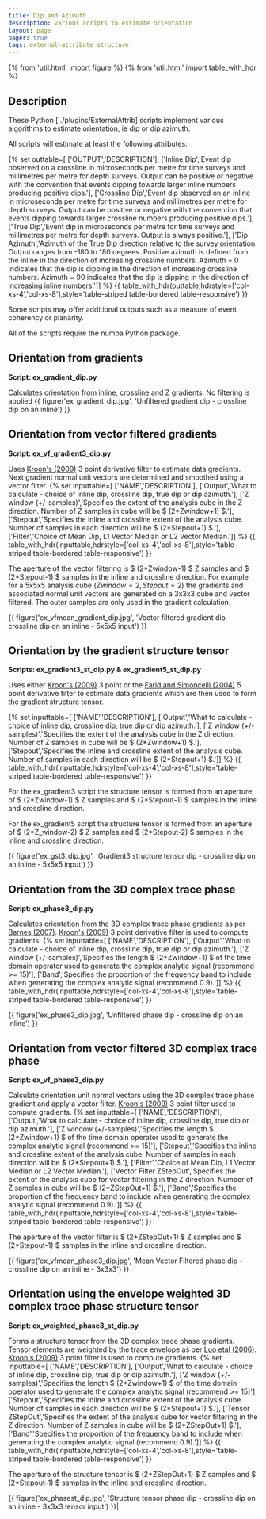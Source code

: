 ```yaml
---
title: Dip and Azimuth
description: various acripts to estimate orientation
layout: page
pager: true
tags: external-attribute structure
---
```


{% from 'util.html' import figure %}
{% from 'util.html' import table_with_hdr %}

## Description
These Python [../plugins/ExternalAttrib] scripts implement various algorithms to estimate orientation, ie dip or dip azimuth.

All scripts will estimate at least the following attributes:

{% set outtable=[
['OUTPUT','DESCRIPTION'],
['Inline Dip','Event dip observed on a crossline in microseconds per metre for time surveys and millimetres per metre for depth surveys. Output can be positive or negative with the convention that events dipping towards larger inline numbers producing positive dips.'],
['Crossline Dip','Event dip observed on an inline in microseconds per metre for time surveys and millimetres per metre for depth surveys. Output can be positive or negative with the convention that events dipping towards larger crossline numbers producing positive dips.'],
['True Dip','Event dip in microseconds per metre for time surveys and millimetres per metre for depth surveys. Output is always positive.'],
['Dip Azimuth','Azimuth of the True Dip direction relative to the survey orientation. Output ranges from -180 to 180 degrees. Positive azimuth is defined from the inline in the direction of increasing crossline numbers. Azimuth = 0 indicates that the dip is dipping in the direction of increasing crossline numbers. Azimuth = 90 indicates that the dip is dipping in the direction of increasing inline numbers.']]
%}
{{ table_with_hdr(outtable,hdrstyle=['col-xs-4','col-xs-8'],style='table-striped table-bordered table-responsive') }}

Some scripts may offer additional outputs such as a measure of event coherency or planarity.

All of the scripts require the numba Python package.

## Orientation from gradients
__Script: ex_gradient_dip.py__

Calculates orientation from inline, crossline and Z gradients. No filtering is applied
{{ figure('ex_gradient_dip.jpg', 'Unfiltered gradient dip - crossline dip on an inline') }}

## Orientation from vector filtered gradients
__Script: ex_vf_gradient3_dip.py__

Uses [Kroon's (2009)](http://www.k-zone.nl/Kroon_DerivativePaper.pdf "NUMERICAL OPTIMIZATION OF KERNEL BASED IMAGE DERIVATIVES. Dirk-Jan Kroon, University of Twente, Enschede") 3 point derivative filter to estimate data gradients. Next gradient normal unit vectors are determined and smoothed using a vector filter.
{% set inputtable=[
['NAME','DESCRIPTION'],
['Output','What to calculate - choice of inline dip, crossline dip, true dip or dip azimuth.'],
['Z window (+/-samples)','Specifies the extent of the analysis cube in the Z direction. Number of Z samples in cube will be $ (2\*Zwindow+1) $.'],
['Stepout','Specifies the inline and crossline extent of the analysis cube. Number of samples in each direction will be $ (2\*Stepout+1) $.'],
['Filter','Choice of Mean Dip, L1 Vector Median or L2 Vector Median.']]
%}
{{ table_with_hdr(inputtable,hdrstyle=['col-xs-4','col-xs-8'],style='table-striped table-bordered table-responsive') }}

The aperture of the vector filtering is $ (2\*Zwindow-1) $ Z samples and $ (2\*Stepout-1) $ samples in the inline and crossline direction. For example for a 5x5x5 analysis cube $(Zwindow=2, Stepout=2)$ the gradients and associated normal unit vectors are generated on a 3x3x3 cube and vector filtered. The outer samples are only used in the gradient calculation.

{{ figure('ex_vfmean_gradient_dip.jpg', 'Vector filtered gradient dip - crossline dip on an inline - 5x5x5 input') }}

## Orientation by the gradient structure tensor
__Scripts: ex_gradient3_st_dip.py & ex_gradient5_st_dip.py__

Uses either [Kroon's (2009)](http://www.k-zone.nl/Kroon_DerivativePaper.pdf "NUMERICAL OPTIMIZATION OF KERNEL BASED IMAGE DERIVATIVES. Dirk-Jan Kroon, University of Twente, Enschede") 3 point or the [Farid and Simoncelli (2004)](http://www.cns.nyu.edu/pub/lcv/farid03-reprint.pdf "Differentiation of Discrete Multidimensional Signals. Hany Farid and Eero P. Simoncelli, IEEE TRANSACTIONS ON IMAGE PROCESSING, VOL. 13, NO. 4, APRIL 2004") 5 point derivative filter to estimate data gradients which are then used to form the gradient structure tensor.

{% set inputtable=[
['NAME','DESCRIPTION'],
['Output','What to calculate - choice of inline dip, crossline dip, true dip or dip azimuth.'],
['Z window (+/-samples)','Specifies the extent of the analysis cube in the Z direction. Number of Z samples in cube will be $ (2\*Zwindow+1) $.'],
['Stepout','Specifies the inline and crossline extent of the analysis cube. Number of samples in each direction will be $ (2\*Stepout+1) $.']]
%}
{{ table_with_hdr(inputtable,hdrstyle=['col-xs-4','col-xs-8'],style='table-striped table-bordered table-responsive') }}

For the ex_gradient3 script the structure tensor is formed from an aperture of $ (2\*Zwindow-1) $ Z samples and $ (2\*Stepout-1) $ samples in the inline and crossline direction.

For the ex_gradient5 script the structure tensor is formed from an aperture of $ (2\*Z_window-2) $ Z samples and $ (2\*Stepout-2) $ samples in the inline and crossline direction.

{{ figure('ex_gst3_dip.jpg', 'Gradient3 structure tensor dip - crossline dip on an inline - 5x5x5 input') }}

## Orientation from the 3D complex trace phase
__Script: ex_phase3_dip.py__

Calculates orientation from the 3D complex trace phase gradients as per [Barnes (2007)](http://library.seg.org/doi/abs/10.1190/1.2785048 "A tutorial on complex seismic trace analysis. Arthur E. Barnes. GEOPHYSICS 2007 72:6, W33-W43"). [Kroon's (2009)](http://www.k-zone.nl/Kroon_DerivativePaper.pdf "NUMERICAL OPTIMIZATION OF KERNEL BASED IMAGE DERIVATIVES. Dirk-Jan Kroon, University of Twente, Enschede") 3 point derivative filter is used to compute gradients.
{% set inputtable=[
['NAME','DESCRIPTION'],
['Output','What to calculate - choice of inline dip, crossline dip, true dip or dip azimuth.'],
['Z window (+/-samples)','Specifies the length $ (2\*Zwindow+1) $ of the time domain operator used to generate the complex analytic signal (recommend >= 15)'],
['Band','Specifies the proportion of the frequency band to include when generating the complex analytic signal (recommend 0.9).']]
%}
{{ table_with_hdr(inputtable,hdrstyle=['col-xs-4','col-xs-8'],style='table-striped table-bordered table-responsive') }}

{{ figure('ex_phase3_dip.jpg', 'Unfiltered phase dip - crossline dip on an inline') }}

## Orientation from vector filtered 3D complex trace phase
__Script: ex_vf_phase3_dip.py__

Calculate orientation unit normal vectors using the 3D complex trace phase gradient and apply a vector filter. [Kroon's (2009)](http://www.k-zone.nl/Kroon_DerivativePaper.pdf "NUMERICAL OPTIMIZATION OF KERNEL BASED IMAGE DERIVATIVES. Dirk-Jan Kroon, University of Twente, Enschede") 3 point filter used to compute gradients.
{% set inputtable=[
['NAME','DESCRIPTION'],
['Output','What to calculate - choice of inline dip, crossline dip, true dip or dip azimuth.'],
['Z window (+/-samples)','Specifies the length $ (2\*Zwindow+1) $ of the time domain operator used to generate the complex analytic signal (recommend >= 15)'],
['Stepout','Specifies the inline and crossline extent of the analysis cube. Number of samples in each direction will be $ (2\*Stepout+1) $.'],
['Filter','Choice of Mean Dip, L1 Vector Median or L2 Vector Median.'],
['Vector Filter ZStepOut','Specifies the extent of the analysis cube for vector filtering in the Z direction. Number of Z samples in cube will be $ (2\*ZStepOut+1) $.'],
['Band','Specifies the proportion of the frequency band to include when generating the complex analytic signal (recommend 0.9).']]
%}
{{ table_with_hdr(inputtable,hdrstyle=['col-xs-4','col-xs-8'],style='table-striped table-bordered table-responsive') }}

The aperture of the vector filter is $ (2\*ZStepOut+1) $ Z samples and $ (2\*Stepout-1) $ samples in the inline and crossline direction.

{{ figure('ex_vfmean_phase3_dip.jpg', 'Mean Vector Filtered phase dip - crossline dip on an inline - 3x3x3') }}

## Orientation using the envelope weighted 3D complex trace phase structure tensor
__Script: ex_weighted_phase3_st_dip.py__

Forms a structure tensor from the 3D complex trace phase gradients. Tensor elements are weighted by the trace envelope as per [Luo etal (2006)](http://library.seg.org/doi/abs/10.1190/1.2235591?journalCode=gpysa7 "Computation of dips and azimuths with weighted structural tensor approach. Yi Luo, Yuchun Eugene Wang, Nasher M. AlBinHassan and Mohammed N. Alfaraj, GEOPHYSICS 2006 71:5, V119-V121"). [Kroon's (2009)](http://www.k-zone.nl/Kroon_DerivativePaper.pdf "NUMERICAL OPTIMIZATION OF KERNEL BASED IMAGE DERIVATIVES. Dirk-Jan Kroon, University of Twente, Enschede") 3 point filter is used to compute gradients. 
{% set inputtable=[
['NAME','DESCRIPTION'],
['Output','What to calculate - choice of inline dip, crossline dip, true dip or dip azimuth.'],
['Z window (+/-samples)','Specifies the length $ (2\*Zwindow+1) $ of the time domain operator used to generate the complex analytic signal (recommend >= 15)'],
['Stepout','Specifies the inline and crossline extent of the analysis cube. Number of samples in each direction will be $ (2\*Stepout+1) $.'],
['Tensor ZStepOut','Specifies the extent of the analysis cube for vector filtering in the Z direction. Number of Z samples in cube will be $ (2\*ZStepOut+1) $.'],
['Band','Specifies the proportion of the frequency band to include when generating the complex analytic signal (recommend 0.9).']]
%}
{{ table_with_hdr(inputtable,hdrstyle=['col-xs-4','col-xs-8'],style='table-striped table-bordered table-responsive') }}

The aperture of the structure tensor is $ (2\*ZStepOut+1) $ Z samples and $ (2\*Stepout-1) $ samples in the inline and crossline direction.

{{ figure('ex_phasest_dip.jpg', 'Structure tensor phase dip - crossline dip on an inline - 3x3x3 tensor input') }}| 

